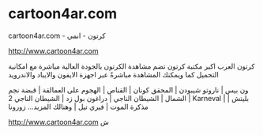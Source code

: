 cartoon4ar.com
==============
cartoon4ar.com - كرتون - انمي

http://www.cartoon4ar.com

كرتون العرب
اكبر مكتبة كرتون تضم مشاهدة الكرتون بالجودة العالية مباشرة مع امكانية التحميل
كما ويمكنك المشاهدة مباشرةً عبر اجهزة الايفون والايباد والاندرويد

ون بيس | ناروتو شيبودن | المحقق كونان | القناص  | الهجوم على العمالقة | قبضة نجم الشمال | الشيطان الناجي | دراغون بول زد
 | الشيطان الناجي 2 | Karneval | بليتش | مذكرة الموت | فيري تيل  |
 وهنالك المزيد... زورونا

http://www.cartoon4ar.com
ش
